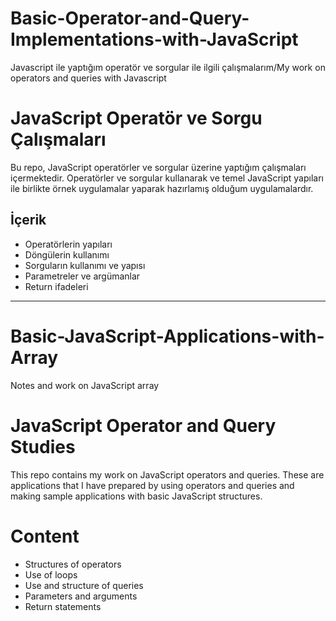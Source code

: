 # Basic-Operator-and-Query-Implementations-with-JavaScript
 Javascript ile yaptığım operatör ve sorgular ile ilgili çalışmalarım/My work on operators and queries with Javascript

# JavaScript Operatör ve Sorgu Çalışmaları
 Bu repo, JavaScript operatörler ve sorgular üzerine yaptığım çalışmaları içermektedir. Operatörler ve sorgular kullanarak ve temel JavaScript yapıları ile birlikte örnek uygulamalar yaparak hazırlamış olduğum uygulamalardır.

## İçerik
- Operatörlerin yapıları
- Döngülerin kullanımı
- Sorguların kullanımı ve yapısı
- Parametreler ve argümanlar
- Return ifadeleri

*************************************************************************************************************************************************************************************************************************************

# Basic-JavaScript-Applications-with-Array
 Notes and work on JavaScript array
 
# JavaScript Operator and Query Studies
This repo contains my work on JavaScript operators and queries. These are applications that I have prepared by using operators and queries and making sample applications with basic JavaScript structures.

# Content
- Structures of operators
- Use of loops
- Use and structure of queries
- Parameters and arguments
- Return statements
